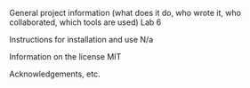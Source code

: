 General project information (what does it do, who wrote it, who collaborated, which tools are used)
Lab 6

Instructions for installation and use
N/a

Information on the license
MIT 

Acknowledgements, etc.